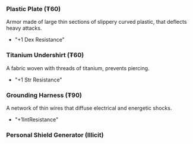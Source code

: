 ### Plastic Plate (₮60)
Armor made of large thin sections of slippery curved plastic, that deflects heavy attacks.
- "+1 Dex Resistance"
### Titanium Undershirt (₮60)
A fabric woven with threads of titanium, prevents piercing.
- "+1 Str Resistance"
### Grounding Harness (₮90)
A network of thin wires that diffuse electrical and energetic shocks.
- "+1IntResistance"
### Personal Shield Generator (Illicit)
